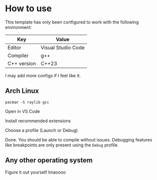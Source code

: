 # How to use

This template has only been configured to work with the following environment:

| Key         | Value              |
|-------------|--------------------|
| Editor      | Visual Studio Code |
| Compiler    | g++                |
| C++ version | C++23              |

I may add more configs if I feel like it.

## Arch Linux

```
pacman -S raylib gcc
```

Open in VS Code

Install recommended extensions

Choose a profile (Launch or Debug)

Done. You should be able to compile without issues. Debugging features like breakpoints are only present using the `Debug` profile.

## Any other operating system

Figure it out yourself lmaoooo
